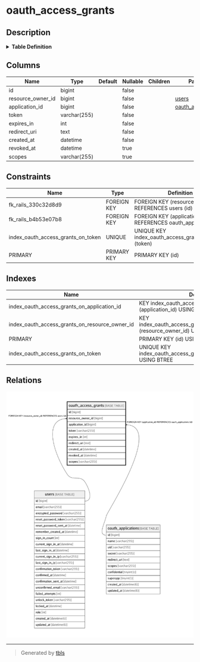 # oauth_access_grants

## Description

<details>
<summary><strong>Table Definition</strong></summary>

```sql
CREATE TABLE `oauth_access_grants` (
  `id` bigint NOT NULL AUTO_INCREMENT,
  `resource_owner_id` bigint NOT NULL,
  `application_id` bigint NOT NULL,
  `token` varchar(255) NOT NULL,
  `expires_in` int NOT NULL,
  `redirect_uri` text NOT NULL,
  `created_at` datetime NOT NULL,
  `revoked_at` datetime DEFAULT NULL,
  `scopes` varchar(255) DEFAULT NULL,
  PRIMARY KEY (`id`),
  UNIQUE KEY `index_oauth_access_grants_on_token` (`token`),
  KEY `index_oauth_access_grants_on_application_id` (`application_id`),
  KEY `index_oauth_access_grants_on_resource_owner_id` (`resource_owner_id`),
  CONSTRAINT `fk_rails_330c32d8d9` FOREIGN KEY (`resource_owner_id`) REFERENCES `users` (`id`),
  CONSTRAINT `fk_rails_b4b53e07b8` FOREIGN KEY (`application_id`) REFERENCES `oauth_applications` (`id`)
) ENGINE=InnoDB DEFAULT CHARSET=utf8mb4 COLLATE=utf8mb4_0900_ai_ci
```

</details>

## Columns

| Name | Type | Default | Nullable | Children | Parents | Comment |
| ---- | ---- | ------- | -------- | -------- | ------- | ------- |
| id | bigint |  | false |  |  |  |
| resource_owner_id | bigint |  | false |  | [users](users.md) |  |
| application_id | bigint |  | false |  | [oauth_applications](oauth_applications.md) |  |
| token | varchar(255) |  | false |  |  |  |
| expires_in | int |  | false |  |  |  |
| redirect_uri | text |  | false |  |  |  |
| created_at | datetime |  | false |  |  |  |
| revoked_at | datetime |  | true |  |  |  |
| scopes | varchar(255) |  | true |  |  |  |

## Constraints

| Name | Type | Definition |
| ---- | ---- | ---------- |
| fk_rails_330c32d8d9 | FOREIGN KEY | FOREIGN KEY (resource_owner_id) REFERENCES users (id) |
| fk_rails_b4b53e07b8 | FOREIGN KEY | FOREIGN KEY (application_id) REFERENCES oauth_applications (id) |
| index_oauth_access_grants_on_token | UNIQUE | UNIQUE KEY index_oauth_access_grants_on_token (token) |
| PRIMARY | PRIMARY KEY | PRIMARY KEY (id) |

## Indexes

| Name | Definition |
| ---- | ---------- |
| index_oauth_access_grants_on_application_id | KEY index_oauth_access_grants_on_application_id (application_id) USING BTREE |
| index_oauth_access_grants_on_resource_owner_id | KEY index_oauth_access_grants_on_resource_owner_id (resource_owner_id) USING BTREE |
| PRIMARY | PRIMARY KEY (id) USING BTREE |
| index_oauth_access_grants_on_token | UNIQUE KEY index_oauth_access_grants_on_token (token) USING BTREE |

## Relations

![er](oauth_access_grants.png)

---

> Generated by [tbls](https://github.com/k1LoW/tbls)

